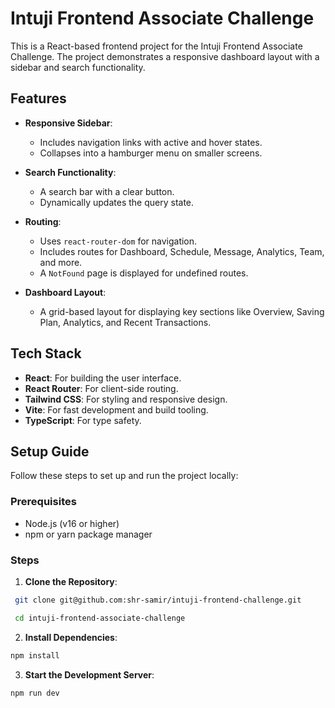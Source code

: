 # Intuji Frontend Associate Challenge

This is a React-based frontend project for the Intuji Frontend Associate Challenge. The project demonstrates a responsive dashboard layout with a sidebar and search functionality.

## Features

- **Responsive Sidebar**:

  - Includes navigation links with active and hover states.
  - Collapses into a hamburger menu on smaller screens.

- **Search Functionality**:

  - A search bar with a clear button.
  - Dynamically updates the query state.

- **Routing**:

  - Uses `react-router-dom` for navigation.
  - Includes routes for Dashboard, Schedule, Message, Analytics, Team, and more.
  - A `NotFound` page is displayed for undefined routes.

- **Dashboard Layout**:
  - A grid-based layout for displaying key sections like Overview, Saving Plan, Analytics, and Recent Transactions.

## Tech Stack

- **React**: For building the user interface.
- **React Router**: For client-side routing.
- **Tailwind CSS**: For styling and responsive design.
- **Vite**: For fast development and build tooling.
- **TypeScript**: For type safety.

<!-- ## Project Structure -->

## Setup Guide

Follow these steps to set up and run the project locally:

### Prerequisites

- Node.js (v16 or higher)
- npm or yarn package manager

### Steps

1. **Clone the Repository**:

```bash
 git clone git@github.com:shr-samir/intuji-frontend-challenge.git
```
```bash
 cd intuji-frontend-associate-challenge
```

2. **Install Dependencies**:

```bash
npm install
```

3. **Start the Development Server**:

```bash
npm run dev
```
